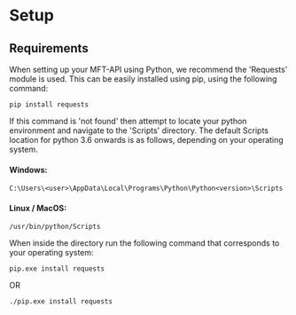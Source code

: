 # Setup
## Requirements
When setting up your MFT-API using Python, we recommend the 'Requests' module is used.
This can be easily installed using pip, using the following command:

`pip install requests`

If this command is 'not found' then attempt to locate your python environment and navigate to the 'Scripts' directory. The default Scripts location for python 3.6 onwards is as follows, depending on your operating system.
#### Windows:
`C:\Users\<user>\AppData\Local\Programs\Python\Python<version>\Scripts`
#### Linux / MacOS:
`/usr/bin/python/Scripts`

When inside the directory run the following command that corresponds to your operating system:

`pip.exe install requests`

OR

`./pip.exe install requests`
